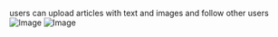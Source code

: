 users can upload articles with text and images and follow other users
![Image](https://github.com/user-attachments/assets/a1ae2684-c685-4f32-80e7-a251972ecece)
![Image](https://github.com/user-attachments/assets/51ea9b78-39a0-4450-bd3f-144917cb8c86)
